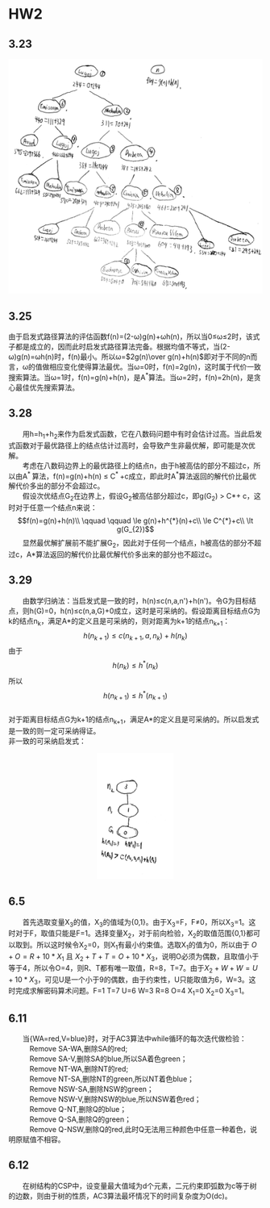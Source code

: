 # HW2
## 3.23
![](1.jpg)  
## 3.25
由于启发式路径算法的评估函数f(n)=(2-&omega;)g(n)+&omega;h(n)，所以当0&le;&omega;&le;2时，该式子都是成立的，因而此时启发式路径算法完备。根据均值不等式，当(2-&omega;)g(n)=&omega;h(n)时，f(n)最小。所以&omega;=$2g(n)\over g(n)+h(n)$即对于不同的n而言，&omega;的值做相应变化使得算法最优。当&omega;=0时，f(n)=2g(n)，这时属于代价一致搜索算法。当&omega;=1时，f(n)=g(n)+h(n)，是A<sup>*</sup>算法。当&omega;=2时，f(n)=2h(n)，是贪心最佳优先搜索算法。  
## 3.28
&emsp;&emsp;用h=h<sub>1</sub>+h<sub>2</sub>来作为启发式函数，它在八数码问题中有时会估计过高。当此启发式函数对于最优路径上的结点估计过高时，会导致产生非最优解，即可能是次优解。  
&emsp;&emsp;考虑在八数码边界上的最优路径上的结点n，由于h被高估的部分不超过c，所以由A<sup>* </sup>算法，f(n)=g(n)+h(n) &le; C<sup>* </sup>+c成立，即此时A<sup>*</sup>算法返回的解代价比最优解代价多出的部分不会超过c。  
&emsp;&emsp;假设次优结点G<sub>2</sub>在边界上，假设G<sub>2</sub>被高估部分超过c，即g(G<sub>2</sub>) &gt; C\*+ c，这时对于任意一个结点n来说：
$$f(n)=g(n)+h(n)\\
\qquad \qquad \le g(n)+h^{*}(n)+c\\
\le C^{*}+c\\
\lt g(G_{2})$$
&emsp;&emsp;显然最优解扩展前不能扩展G<sub>2</sub>，因此对于任何一个结点，h被高估的部分不超过c，A\*算法返回的解代价比最优解代价多出来的部分也不超过c。
## 3.29
&emsp;&emsp;由数学归纳法：当启发式是一致的时，h(n)&le;c(n,a,n')+h(n')。令G为目标结点，则h(G)=0，h(n)&le;c(n,a,G)+0成立，这时是可采纳的。假设距离目标结点G为k的结点n<sub>k</sub>，满足A\*的定义且是可采纳的，则对距离为k+1的结点n<sub>k+1</sub>：  
$$h(n_{k+1})\le c(n_{k+1},a,n_{k})+h(n_{k})$$
由于  
$$h(n_{k}) \le h^{*}(n_{k})$$
所以  
$$h(n_{k+1}) \le h^{*}(n_{k+1})$$  
对于距离目标结点G为k+1的结点n<sub>k+1</sub>，满足A\*的定义且是可采纳的。所以启发式是一致的则一定可采纳得证。  
非一致的可采纳启发式：  
<div align=center><img src="2.jpg" width="30%"></div>

## 6.5
&emsp;&emsp;首先选取变量X<sub>3</sub>的值，X<sub>3</sub>的值域为{0,1}。由于X<sub>3</sub>=F，F$\neq$0，所以X<sub>3</sub>=1。这时对于F，取值只能是F=1。选择变量X<sub>2</sub>，对于前向检验，X<sub>2</sub>的取值范围{0,1}都可以取到。所以这时候令X<sub>2</sub>=0，则X<sub>1</sub>有最小约束值。选取X<sub>1</sub>的值为0，所以由于 $O+O=R+10*X_{1}$ 且 $X_{2}+T+T=O+10*X_{3}$，说明O必须为偶数，且取值小于等于4，所以令O=4，则R、T都有唯一取值，R=8，T=7。由于$X_{2}+W+W=U+10*X_{3}$，可见U是一个小于9的偶数，由于约束性，U只能取值为6，W=3。这时完成求解密码算术问题。F=1 T=7 U=6 W=3 R=8 O=4 X<sub>1</sub>=0 X<sub>2</sub>=0 X<sub>3</sub>=1。
## 6.11
&emsp;&emsp;当{WA=red,V=blue}时，对于AC3算法中while循环的每次迭代做检验：  
&emsp;&emsp;&emsp;Remove SA-WA,删除SA的red;  
&emsp;&emsp;&emsp;Remove SA-V,删除SA的blue,所以SA着色green；  
&emsp;&emsp;&emsp;Remove NT-WA,删除NT的red;  
&emsp;&emsp;&emsp;Remove NT-SA,删除NT的green,所以NT着色blue；  
&emsp;&emsp;&emsp;Remove NSW-SA,删除NSW的green；  
&emsp;&emsp;&emsp;Remove NSW-V,删除NSW的blue,所以NSW着色red；  
&emsp;&emsp;&emsp;Remove Q-NT,删除Q的blue；  
&emsp;&emsp;&emsp;Remove Q-SA,删除Q的green；  
&emsp;&emsp;&emsp;Remove Q-NSW,删除Q的red,此时Q无法用三种颜色中任意一种着色，说明原赋值不相容。  
## 6.12
&emsp;&emsp;在树结构的CSP中，设变量最大值域为d个元素，二元约束即弧数为c等于树的边数，则由于树的性质，AC3算法最坏情况下的时间复杂度为O(dc)。